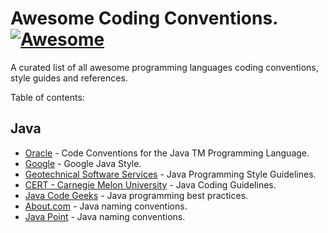 # Awesome Coding Conventions.[![Awesome](https://cdn.rawgit.com/sindresorhus/awesome/d7305f38d29fed78fa85652e3a63e154dd8e8829/media/badge.svg)](https://github.com/sindresorhus/awesome)
A curated list of all awesome programming languages coding conventions, style guides and references.

Table of contents:

## Java
 * [Oracle](http://www.oracle.com/technetwork/java/codeconvtoc-136057.html) - Code Conventions for the Java TM Programming Language.
 * [Google](https://google.github.io/styleguide/javaguide.html) - Google Java Style.
 * [Geotechnical Software Services](http://geosoft.no/development/javastyle.html) - Java Programming Style Guidelines.
 * [CERT - Carnegie Melon University](https://www.securecoding.cert.org/confluence/display/java/Java+Coding+Guidelines) - Java Coding Guidelines.
 * [Java Code Geeks](http://www.javacodegeeks.com/2015/06/java-programming-tips-best-practices-beginners.html) -  Java programming best practices.
 * [About.com](http://java.about.com/od/javasyntax/a/nameconventions.htm) - Java naming conventions.
 * [Java Point](http://www.javatpoint.com/java-naming-conventions) - Java naming conventions.
